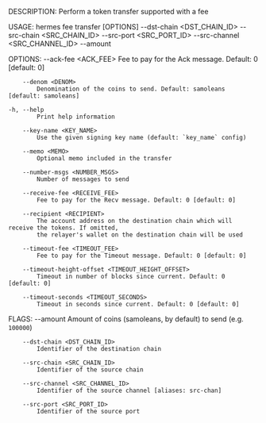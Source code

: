 DESCRIPTION:
Perform a token transfer supported with a fee

USAGE:
    hermes fee transfer [OPTIONS] --dst-chain <DST_CHAIN_ID> --src-chain <SRC_CHAIN_ID> --src-port <SRC_PORT_ID> --src-channel <SRC_CHANNEL_ID> --amount <AMOUNT>

OPTIONS:
        --ack-fee <ACK_FEE>
            Fee to pay for the Ack message. Default: 0 [default: 0]

        --denom <DENOM>
            Denomination of the coins to send. Default: samoleans [default: samoleans]

    -h, --help
            Print help information

        --key-name <KEY_NAME>
            Use the given signing key name (default: `key_name` config)

        --memo <MEMO>
            Optional memo included in the transfer

        --number-msgs <NUMBER_MSGS>
            Number of messages to send

        --receive-fee <RECEIVE_FEE>
            Fee to pay for the Recv message. Default: 0 [default: 0]

        --recipient <RECIPIENT>
            The account address on the destination chain which will receive the tokens. If omitted,
            the relayer's wallet on the destination chain will be used

        --timeout-fee <TIMEOUT_FEE>
            Fee to pay for the Timeout message. Default: 0 [default: 0]

        --timeout-height-offset <TIMEOUT_HEIGHT_OFFSET>
            Timeout in number of blocks since current. Default: 0 [default: 0]

        --timeout-seconds <TIMEOUT_SECONDS>
            Timeout in seconds since current. Default: 0 [default: 0]

FLAGS:
        --amount <AMOUNT>
            Amount of coins (samoleans, by default) to send (e.g. `100000`)

        --dst-chain <DST_CHAIN_ID>
            Identifier of the destination chain

        --src-chain <SRC_CHAIN_ID>
            Identifier of the source chain

        --src-channel <SRC_CHANNEL_ID>
            Identifier of the source channel [aliases: src-chan]

        --src-port <SRC_PORT_ID>
            Identifier of the source port
